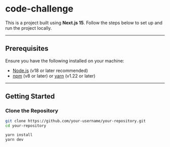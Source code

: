 # code-challenge

This is a project built using **Next.js 15**. Follow the steps below to set up and run the project locally.

---

## Prerequisites

Ensure you have the following installed on your machine:

- [Node.js](https://nodejs.org/) (v18 or later recommended)
- [npm](https://www.npmjs.com/) (v8 or later) or [yarn](https://yarnpkg.com/) (v1.22 or later)

---

## Getting Started

### Clone the Repository

```bash
git clone https://github.com/your-username/your-repository.git
cd your-repository

yarn install
yarn dev

```
